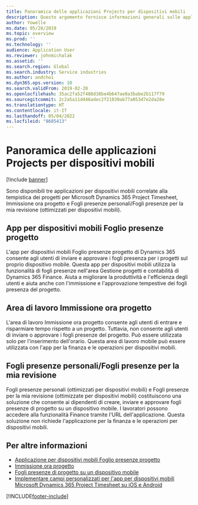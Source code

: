 ```yaml
---
title: Panoramica delle applicazioni Projects per dispositivi mobili
description: Questo argomento fornisce informazioni generali sulle applicazioni relative alla tempistica dei progetti per Microsoft Dynamics 365 Project Timesheet, Immissione ora progetto e Fogli presenze personali/Fogli presenze disponibili su un dispositivo mobile.
author: Yowelle
ms.date: 05/28/2019
ms.topic: overview
ms.prod: ''
ms.technology: ''
audience: Application User
ms.reviewer: johnmichalak
ms.assetid: ''
ms.search.region: Global
ms.search.industry: Service industries
ms.author: andchoi
ms.dyn365.ops.version: 10
ms.search.validFrom: 2019-02-28
ms.openlocfilehash: 35ac2fa52f488d38be4b647ae8a3babe2b117f79
ms.sourcegitcommit: 2c2a5a11d446adec2f21030ab77a053d7e2da28e
ms.translationtype: HT
ms.contentlocale: it-IT
ms.lasthandoff: 05/04/2022
ms.locfileid: "8685413"
---
```

# <a name="project-mobile-applications-overview"></a>Panoramica delle applicazioni Projects per dispositivi mobili

[!include [banner](../includes/banner.md)]

Sono disponibili tre applicazioni per dispositivi mobili correlate alla tempistica dei progetti per Microsoft Dynamics 365 Project Timesheet, Immissione ora progetto e Fogli presenze personali/Fogli presenze per la mia revisione (ottimizzati per dispositivi mobili).

## <a name="project-timesheet-mobile-app"></a>App per dispositivi mobili Foglio presenze progetto

L'app per dispositivi mobili Foglio presenze progetto di Dynamics 365 consente agli utenti di inviare e approvare i fogli presenza per i progetti sul proprio dispositivo mobile. Questa app per dispositivi mobili utilizza la funzionalità di fogli presenze nell'area Gestione progetti e contabilità di Dynamics 365 Finance. Aiuta a migliorare la produttività e l'efficienza degli utenti e aiuta anche con l'immissione e l'approvazione tempestive dei fogli presenza del progetto.

## <a name="project-time-entry-workspace"></a>Area di lavoro Immissione ora progetto

L'area di lavoro Immissione ora progetto consente agli utenti di entrare e risparmiare tempo rispetto a un progetto. Tuttavia, non consente agli utenti di inviare o approvare i fogli presenze del progetto. Può essere utilizzata solo per l'inserimento dell'orario. Questa area di lavoro mobile può essere utilizzata con l'app per la finanza e le operazioni per dispositivi mobili.

## <a name="my-timesheetstimesheets-for-my-review"></a>Fogli presenze personali/Fogli presenze per la mia revisione

Fogli presenze personali (ottimizzati per dispositivi mobili) e Fogli presenze per la mia revisione (ottimizzate per dispositivi mobili) costituiscono una soluzione che consente ai dipendenti di creare, inviare e approvare fogli presenze di progetto su un dispositivo mobile. I lavoratori possono accedere alla funzionalità Finance tramite l'URL dell'applicazione. Questa soluzione non richiede l'applicazione per la finanza e le operazioni per dispositivi mobili.

## <a name="for-more-information"></a>Per altre informazioni

- [Applicazione per dispositivi mobili Foglio presenze progetto](project-timesheet.md)
- [Immissione ora progetto]( project-time-entry-mobile-workspace.md)
- [Fogli presenze di progetto su un dispositivo mobile](Mobile-timesheets.md)
- [Implementare campi personalizzati per l'app per dispositivi mobili Microsoft Dynamics 365 Project Timesheet su iOS e Android](custom-fields-mobile.md)


[!INCLUDE[footer-include](../includes/footer-banner.md)]